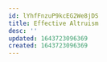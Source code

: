 ```yaml
---
id: lYhfFnzuP9kcEG2We8jDS
title: Effective Altruism
desc: ''
updated: 1643723096369
created: 1643723096369
---
```


